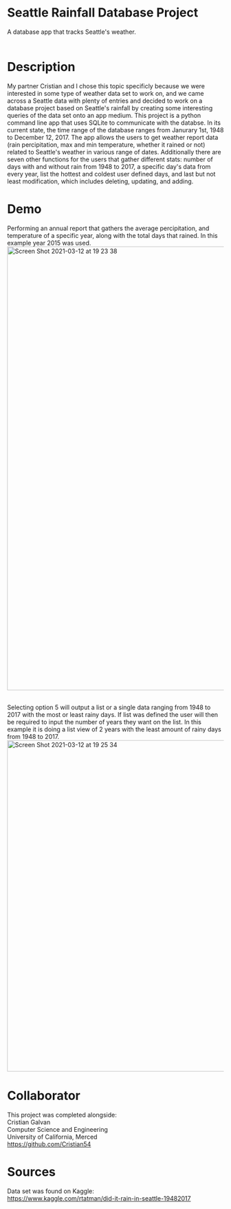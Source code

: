 # Seattle Rainfall Database Project
A database app that tracks Seattle's weather.
<br/><br/>


# Description
My partner Cristian and I chose this topic specificly because we were interested in some type of weather data set to work on, and we came across a Seattle data with plenty of entries and decided to work on a database project based on Seattle's rainfall by creating some interesting queries of the data set onto an app medium. This project is a python command line app that uses SQLite to communicate with the databse. In its current state, the time range of the database ranges from Janurary 1st, 1948 to December 12, 2017. The app allows the users to get weather report data (rain percipitation, max and min temperature, whether it rained or not) related to Seattle's weather in various range of dates. Additionally there are seven other functions for the users that gather different stats: number of days with and without rain from 1948 to 2017, a specific day's data from every year, list the hottest and coldest user defined days, and last but not least modification, which includes deleting, updating, and adding.

# Demo
Performing an annual report that gathers the average percipitation, and temperature of a specific year, along with the total days that rained. In this example year 2015 was used.
<img width="1030" alt="Screen Shot 2021-03-12 at 19 23 38" src="https://user-images.githubusercontent.com/43301201/111017437-77856380-8368-11eb-9ae1-f8fefd725026.png">
<br/><br/>

Selecting option 5 will output a list or a single data ranging from 1948 to 2017 with the most or least rainy days. If list was defined the user will then be required to input the number of years they want on the list. In this example it is doing a list view of 2 years with the least amount of rainy days from 1948 to 2017.<br/>
<img width="769" alt="Screen Shot 2021-03-12 at 19 25 34" src="https://user-images.githubusercontent.com/43301201/111017482-badfd200-8368-11eb-9627-5e15c4de1752.png">




# Collaborator
This project was completed alongside:<br />
Cristian Galvan<br />
Computer Science and Engineering<br />
University of California, Merced<br />
https://github.com/Cristian54

# Sources
Data set was found on Kaggle: <br />
https://www.kaggle.com/rtatman/did-it-rain-in-seattle-19482017
